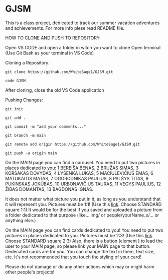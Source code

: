 # GJSM
This is a class project, dedicated to track our summer vacation adventures and achievements. For more info plese read README file.

HOW TO CLONE AND PUSH TO REPOSITORY:

Open VS CODE and open a folder in witch you want to clone
Open terminal (Use Git Bash as your terminal in VS Code)

Cloning a Repository:

    git clone https://github.com/WhiteSage1/GJSM.git

    code GJSM

After cloning, close the old VS Code application

Pushing Changes:

    git init
    
    git add .

    git commit -m "add your comments..."

    git branch -m main

    git remote add origin https://github.com/WhiteSage1/GJSM.git

    git push -u origin main




On the MAIN page you can find a carousel. You need to put two pictures in places dedicated to you:
1     BEREIŠA BENAS,
2     BRUŽAS SIMAS,
3     KORSAKAS DOVYDAS,
4     LYSENKA LUKAS,
5     MACIULEVIČIUS EMAS,
6     MATUKAITIS MATAS,
7     OGORODNIKAS PAULIUS,
8     PALŠYS TITAS,
9     PUKINSKAS JOKŪBAS,
10     URBONAVIČIUS TAURAS,
11     VEGYS PAULIUS,
12     ŽIBAS DOMANTAS,
13     BAGDONAS IGNAS.

It does not matter what picture you put in it, as long as you understand that it will represent you.
Pictures must be 1:1! (Use this [link](https://www.adobe.com/express/feature/image/resize). Choose STANDARD square 1:1)
It would be for the best if you saved and uploaded a picture from a folder dedicated to that purpose (like... img/ or people/yourName_x/... or anything else.)

On the MAIN page you can find cards dedicated to you! You need to put two pictures in places dedicated to you.
Pictures must be 2:3! (Use this [link](https://www.adobe.com/express/feature/image/resize). Choose STANDARD square 2:3)
Also, there is a button (element <a>) to lead the user to your MAIN page, so please link your MAIN page to that button.
Dedecated cards are for you. You can change the text in them, text size, etc.
It's not recommended that you touch the styling of your card!

Please do not damage or do any other actions which may or might harm other people's projects!
